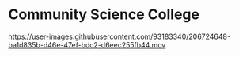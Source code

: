 # Community Science College

https://user-images.githubusercontent.com/93183340/206724648-ba1d835b-d46e-47ef-bdc2-d6eec255fb44.mov
